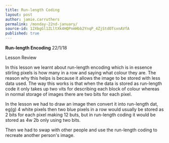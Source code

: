 ```yaml
---
title: Run-length Coding
layout: post
author: jamie.carruthers
permalink: /monday-22nd-january/
source-id: 12XbgGl1ZLltXk4HQPnmHbb2YnqP_4ZjStdOTsxnAVfA
published: true
---
```

**Run-length Encoding**                                                             22/1/18

Lesson Review

In this lesson we learnt about run-length encoding which is in essence stirling pixels is how many in a row and saying what colour they are. The reason why this helps is because it allows the image to be stored with less data used. The way this works is that when the data is stored as run-length code it only takes up two vits for describing each block of colour whereas in normal storage of images there are two bits for each pixel.

In the lesson we had to draw an image then convert it into run-length dat, eg(g) 4 white pixels then two blue pixels in a row would usually be stored as 2 bits for each pixel making 12 buts, but in run-length coding it would be stored as 4w 2b only using two bits.

Then we had to swap with other people and use the run-length coding to recreate another person's image.

